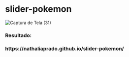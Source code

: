 # slider-pokemon

![Captura de Tela (31)](https://user-images.githubusercontent.com/106279272/182040468-6d7de908-c682-4b46-8fac-c939cdc72117.png)

<h3>Resultado:<h3>
https://nathaliaprado.github.io/slider-pokemon/

